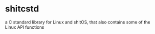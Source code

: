 # shitcstd
a C standard library for Linux and shitOS, that also contains some of the Linux API functions
